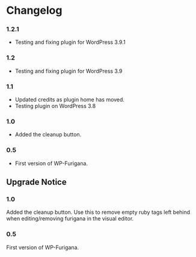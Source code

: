# Changelog

### 1.2.1
* Testing and fixing plugin for WordPress 3.9.1

### 1.2
* Testing and fixing plugin for WordPress 3.9

### 1.1
* Updated credits as plugin home has moved.
* Testing plugin on WordPress 3.8

### 1.0
* Added the cleanup button.

### 0.5
* First version of WP-Furigana.

## Upgrade Notice

### 1.0
Added the cleanup button. Use this to remove empty ruby tags left behind when editing/removing furigana in the visual editor.

### 0.5
First version of WP-Furigana.